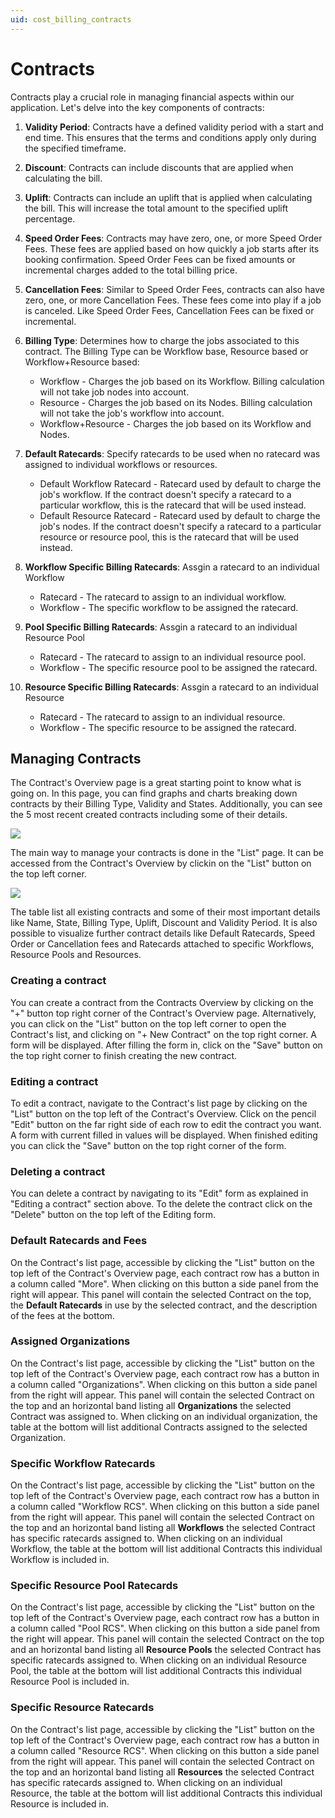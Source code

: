 ```yaml
---
uid: cost_billing_contracts
---
```


# Contracts

Contracts play a crucial role in managing financial aspects within our application. Let's delve into the key components of contracts:

1. **Validity Period**: Contracts have a defined validity period with a start and end time. This ensures that the terms and conditions apply only during the specified timeframe.

1. **Discount**: Contracts can include discounts that are applied when calculating the bill.

1. **Uplift**: Contracts can include an uplift that is applied when calculating the bill. This will increase the total amount to the specified uplift percentage.

1. **Speed Order Fees**: Contracts may have zero, one, or more Speed Order Fees. These fees are applied based on how quickly a job starts after its booking confirmation. Speed Order Fees can be fixed amounts or incremental charges added to the total billing price.

1. **Cancellation Fees**: Similar to Speed Order Fees, contracts can also have zero, one, or more Cancellation Fees. These fees come into play if a job is canceled. Like Speed Order Fees, Cancellation Fees can be fixed or incremental.

1. **Billing Type**: Determines how to charge the jobs associated to this contract. The Billing Type can be Workflow base, Resource based or Workflow+Resource based:

    * Workflow - Charges the job based on its Workflow. Billing calculation will not take job nodes into account.
    * Resource - Charges the job based on its Nodes. Billing calculation will not take the job's workflow into account.
    * Workflow+Resource - Charges the job based on its Workflow and Nodes.

1. **Default Ratecards**: Specify ratecards to be used when no ratecard was assigned to individual workflows or resources.

    * Default Workflow Ratecard - Ratecard used by default to charge the job's workflow. If the contract doesn't specify a ratecard to a particular workflow, this is the ratecard that will be used instead.
    * Default Resource Ratecard - Ratecard used by default to charge the job's nodes. If the contract doesn't specify a ratecard to a particular resource or resource pool, this is the ratecard that will be used instead.

1. **Workflow Specific Billing Ratecards**: Assgin a ratecard to an individual Workflow

    * Ratecard - The ratecard to assign to an individual workflow.
    * Workflow - The specific workflow to be assigned the ratecard.

1. **Pool Specific Billing Ratecards**: Assgin a ratecard to an individual Resource Pool

    * Ratecard - The ratecard to assign to an individual resource pool.
    * Workflow - The specific resource pool to be assigned the ratecard.

1. **Resource Specific Billing Ratecards**: Assgin a ratecard to an individual Resource

    * Ratecard - The ratecard to assign to an individual resource.
    * Workflow - The specific resource to be assigned the ratecard.

## Managing Contracts

The Contract's Overview page is a great starting point to know what is going on. In this page, you can find graphs and charts breaking down contracts by their Billing Type, Validity and States. Additionally, you can see the 5 most recent created contracts including some of their details.

<img src="~/user-guide/Standard_Apps/MediaOps/images/cb_overview.png">

The main way to manage your contracts is done in the "List" page. It can be accessed from the Contract's Overview by clickin on the "List" button on the top left corner.

<img src="~/user-guide/Standard_Apps/MediaOps/images/cb_contracts-list.png">

The table list all existing contracts and some of their most important details like Name, State, Billing Type, Uplift, Discount and Validity Period.
It is also possible to visualize further contract details like Default Ratecards, Speed Order or Cancellation fees and Ratecards attached to specific Workflows, Resource Pools and Resources.

### Creating a contract

You can create a contract from the Contracts Overview by clicking on the "+" button top right corner of the Contract's Overview page. Alternatively, you can click on the "List" button on the top left corner to open the Contract's list, and clicking on "+ New Contract" on the top right corner. A form will be displayed. After filling the form in, click on the "Save" button on the top right corner to finish creating the new contract.

### Editing a contract

To edit a contract, navigate to the Contract's list page by clicking on the "List" button on the top left of the Contract's Overview. Click on the pencil "Edit" button on the far right side of each row to edit the contract you want. A form with current filled in values will be displayed. When finished editing you can click the "Save" button on the top right corner of the form.

### Deleting a contract

You can delete a contract by navigating to its "Edit" form as explained in "Editing a contract" section above. To the delete the contract click on the "Delete" button on the top left of the Editing form.

### Default Ratecards and Fees

On the Contract's list page, accessible by clicking the "List" button on the top left of the Contract's Overview page, each contract row has a button in a column called "More". When clicking on this button a side panel from the right will appear. This panel will contain the selected Contract on the top, the **Default Ratecards** in use by the selected contract, and the description of the fees at the bottom.

### Assigned Organizations

On the Contract's list page, accessible by clicking the "List" button on the top left of the Contract's Overview page, each contract row has a button in a column called "Organizations". When clicking on this button a side panel from the right will appear. This panel will contain the selected Contract on the top and an horizontal band listing all **Organizations** the selected Contract was assigned to. When clicking on an individual organization, the table at the bottom will list additional Contracts assigned to the selected Organization.

### Specific Workflow Ratecards

On the Contract's list page, accessible by clicking the "List" button on the top left of the Contract's Overview page, each contract row has a button in a column called "Workflow RCS". When clicking on this button a side panel from the right will appear. This panel will contain the selected Contract on the top and an horizontal band listing all **Workflows** the selected Contract has specific ratecards assigned to. When clicking on an individual Workflow, the table at the bottom will list additional Contracts this individual Workflow is included in.

### Specific Resource Pool Ratecards

On the Contract's list page, accessible by clicking the "List" button on the top left of the Contract's Overview page, each contract row has a button in a column called "Pool RCS". When clicking on this button a side panel from the right will appear. This panel will contain the selected Contract on the top and an horizontal band listing all **Resource Pools** the selected Contract has specific ratecards assigned to. When clicking on an individual Resource Pool, the table at the bottom will list additional Contracts this individual Resource Pool is included in.

### Specific Resource Ratecards

On the Contract's list page, accessible by clicking the "List" button on the top left of the Contract's Overview page, each contract row has a button in a column called "Resource RCS". When clicking on this button a side panel from the right will appear. This panel will contain the selected Contract on the top and an horizontal band listing all **Resources** the selected Contract has specific ratecards assigned to. When clicking on an individual Resource, the table at the bottom will list additional Contracts this individual Resource is included in.
